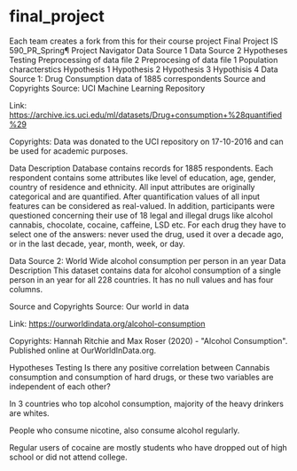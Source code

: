 # final_project
Each team creates a fork from this for their course project
Final Project IS 590_PR_Spring¶
Project Navigator
Data Source 1
Data Source 2
Hypotheses Testing
Preprocessing of data file 2
Preprocesing of data file 1
Population characterstics
Hypothesis 1
Hypothesis 2
Hypothesis 3
Hypothisis 4
Data Source 1: Drug Consumption data of 1885 correspondents
Source and Copyrights
Source: UCI Machine Learning Repository

Link: https://archive.ics.uci.edu/ml/datasets/Drug+consumption+%28quantified%29

Copyrights: Data was donated to the UCI repository on 17-10-2016 and can be used for academic purposes.

Data Description
Database contains records for 1885 respondents. Each respondent contains some attributes like level of education, age, gender, country of residence and ethnicity. All input attributes are originally categorical and are quantified. After quantification values of all input features can be considered as real-valued. In addition, participants were questioned concerning their use of 18 legal and illegal drugs like alcohol cannabis, chocolate, cocaine, caffeine, LSD etc. For each drug they have to select one of the answers: never used the drug, used it over a decade ago, or in the last decade, year, month, week, or day.

Data Source 2: World Wide alcohol consumption per person in an year
Data Description
This dataset contains data for alcohol consumption of a single person in an year for all 228 countries. It has no null values and has four columns.

Source and Copyrights
Source: Our world in data

Link: https://ourworldindata.org/alcohol-consumption

Copyrights: Hannah Ritchie and Max Roser (2020) - "Alcohol Consumption". Published online at OurWorldInData.org.

Hypotheses Testing
Is there any positive correlation between Cannabis consumption and consumption of hard drugs, or these two variables are independent of each other?

In 3 countries who top alcohol consumption, majority of the heavy drinkers are whites.

People who consume nicotine, also consume alcohol regularly.

Regular users of cocaine are mostly students who have dropped out of high school or did not attend college.
